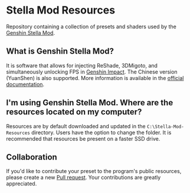 # Stella Mod Resources
Repository containing a collection of presets and shaders used by the [Genshin Stella Mod](https://sefinek.net/genshin-impact-reshade/repositories).

## What is Genshin Stella Mod?
It is software that allows for injecting ReShade, 3DMigoto, and simultaneously unlocking FPS in [Genshin Impact](https://genshin.hoyoverse.com).
The Chinese version (YuanShen) is also supported.
More information is available in the [official documentation](https://sefinek.net/genshin-impact-reshade/docs?page=introduction).

## I'm using Genshin Stella Mod. Where are the resources located on my computer?
Resources are by default downloaded and updated in the `C:\Stella-Mod-Resources` directory. Users have the option to change the folder. It is recommended that resources be present on a faster SSD drive.

## Collaboration
If you'd like to contribute your preset to the program's public resources, please create a new [Pull request](https://github.com/sefinek24/Stella-Mod-Resources/pulls).
Your contributions are greatly appreciated.